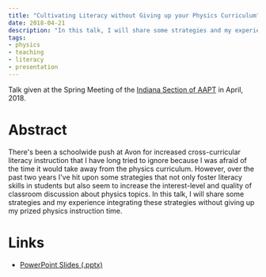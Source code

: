 ```yaml
---
title: "Cultivating Literacy without Giving up your Physics Curriculum"
date: 2018-04-21
description: "In this talk, I will share some strategies and my experience integrating these strategies without giving up my prized physics instruction time."
tags:
- physics
- teaching
- literacy
- presentation
---
```


Talk given at the Spring Meeting of the [Indiana Section of AAPT](http://www.inaapt.org/) in April, 2018.

# Abstract

There's been a schoolwide push at Avon for increased cross-curricular literacy instruction that I have long tried to ignore because I was afraid of the time it would take away from the physics curriculum. However, over the past two years I've hit upon some strategies that not only foster literacy skills in students but also seem to increase the interest-level and quality of classroom discussion about physics topics. In this talk, I will share some strategies and my experience integrating these strategies without giving up my prized physics instruction time.

# Links

 * [PowerPoint Slides (.pptx)](literacy.pptx)